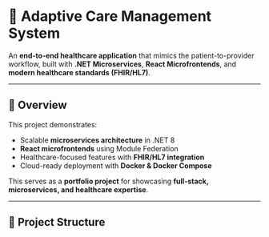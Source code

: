 # 🏥 Adaptive Care Management System

An **end-to-end healthcare application** that mimics the patient-to-provider workflow, built with **.NET Microservices**, **React Microfrontends**, and **modern healthcare standards (FHIR/HL7)**.

---

## 🔹 Overview

This project demonstrates:
- Scalable **microservices architecture** in .NET 8  
- **React microfrontends** using Module Federation  
- Healthcare-focused features with **FHIR/HL7 integration**  
- Cloud-ready deployment with **Docker & Docker Compose**  

This serves as a **portfolio project** for showcasing **full-stack, microservices, and healthcare expertise**.

---

## 🔹 Project Structure

